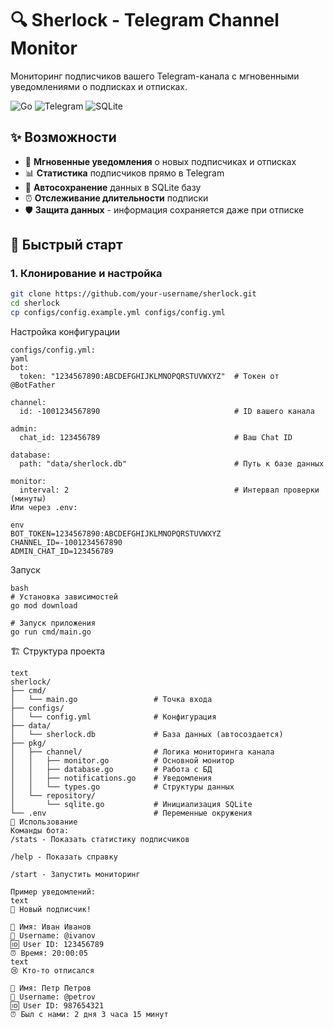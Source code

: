# 🔍 Sherlock - Telegram Channel Monitor

Мониторинг подписчиков вашего Telegram-канала с мгновенными уведомлениями о подписках и отписках.

![Go](https://img.shields.io/badge/Go-1.21+-00ADD8?logo=go)
![Telegram](https://img.shields.io/badge/Telegram-Bot-2CA5E0?logo=telegram)
![SQLite](https://img.shields.io/badge/SQLite-Database-003B57?logo=sqlite)

## ✨ Возможности

- 🔔 **Мгновенные уведомления** о новых подписчиках и отписках
- 📊 **Статистика** подписчиков прямо в Telegram
- 💾 **Автосохранение** данных в SQLite базу
- ⏰ **Отслеживание длительности** подписки
- 🛡️ **Защита данных** - информация сохраняется даже при отписке

## 🚀 Быстрый старт

### 1. Клонирование и настройка

```bash
git clone https://github.com/your-username/sherlock.git
cd sherlock
cp configs/config.example.yml configs/config.yml
```
Настройка конфигурации
```
configs/config.yml:
yaml
bot:
  token: "1234567890:ABCDEFGHIJKLMNOPQRSTUVWXYZ"  # Токен от @BotFather

channel:
  id: -1001234567890                              # ID вашего канала

admin:
  chat_id: 123456789                              # Ваш Chat ID

database:
  path: "data/sherlock.db"                        # Путь к базе данных

monitor:
  interval: 2                                     # Интервал проверки (минуты)
Или через .env:

env
BOT_TOKEN=1234567890:ABCDEFGHIJKLMNOPQRSTUVWXYZ
CHANNEL_ID=-1001234567890
ADMIN_CHAT_ID=123456789
```
Запуск
```
bash
# Установка зависимостей
go mod download

# Запуск приложения
go run cmd/main.go
```

🏗️ Структура проекта
```
text
sherlock/
├── cmd/
│   └── main.go                 # Точка входа
├── configs/
│   └── config.yml              # Конфигурация
├── data/
│   └── sherlock.db             # База данных (автосоздается)
├── pkg/
│   ├── channel/                # Логика мониторинга канала
│   │   ├── monitor.go          # Основной монитор
│   │   ├── database.go         # Работа с БД
│   │   ├── notifications.go    # Уведомления
│   │   └── types.go            # Структуры данных
│   └── repository/
│       └── sqlite.go           # Инициализация SQLite
└── .env                        # Переменные окружения
🎯 Использование
Команды бота:
/stats - Показать статистику подписчиков

/help - Показать справку

/start - Запустить мониторинг

Пример уведомлений:
text
🎉 Новый подписчик!

👤 Имя: Иван Иванов
📎 Username: @ivanov
🆔 User ID: 123456789
⏰ Время: 20:00:05
text
😢 Кто-то отписался

👤 Имя: Петр Петров  
📎 Username: @petrov
🆔 User ID: 987654321
⏰ Был с нами: 2 дня 3 часа 15 минут
```
